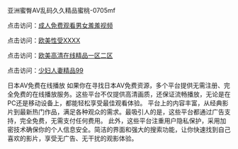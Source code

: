 亚洲蜜臀AV乱码久久精品蜜桃-0705mf

点击访问：<a href="https://rtj-3zo.pages.dev/">成人免费观看男女羞羞视频</a>

点击访问：<a href="https://vassv.pages.dev/">欧美性受XXXX</a>

点击访问：<a href="https://gsd-agv.pages.dev/">欧美高清在线精品一区二区</a>

点击访问：<a href="https://gda-c7m.pages.dev/">少妇人妻精品99</a>

日本AV免费在线播放
如果你在寻找日本AV免费资源，多个平台提供无需注册、完全免费的在线播放服务。这些平台不仅提供高清画质，还保证流畅播放，无论是在PC还是移动设备上，都能轻松享受最佳观看体验。
平台上的内容丰富，从经典影片到最新热门作品，满足各种观众的需求。最吸引人的是，这些平台都通过广告支持，完全免费，无需支付任何费用。
此外，这些平台注重用户隐私保护，采用加密技术确保你的个人信息安全。简洁的界面和强大的搜索功能，让你快速找到自己喜欢的影片，享受无广告、无干扰的观影体验。

<span style="display:none;">[Canonical link](）</span>


